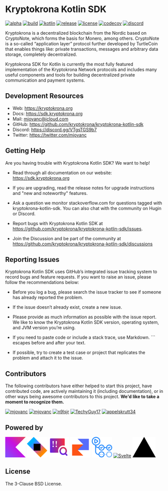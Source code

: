 # Kryptokrona Kotlin SDK 

[![alpha](https://kotl.in/badges/alpha.svg)](https://kotlinlang.org/docs/components-stability.html)
[![build](https://img.shields.io/github/actions/workflow/status/kryptokrona/kryptokrona-kotlin-sdk/master-ci.yml?branch=master)](https://github.com/kryptokrona/kryptokrona-kotlin-sdk/actions/workflows/master-ci.yml) 
[![kotlin](https://img.shields.io/badge/kotlin-1.8.10-blue.svg?logo=kotlin)](http://kotlinlang.org)
[![release](https://img.shields.io/maven-central/v/org.kryptokrona.sdk/kryptokrona-util)](https://img.shields.io/maven-central/v/org.kryptokrona.sdk/kryptokrona-util)
[![license](https://img.shields.io/badge/License-BSD_3--Clause-blue.svg)](https://opensource.org/licenses/BSD-3-Clause)
[![codecov](https://codecov.io/gh/kryptokrona/kryptokrona-kotlin-sdk/branch/master/graph/badge.svg)](https://codecov.io/gh/kryptokrona/kryptokrona-kotlin-sdk)
[![discord](https://img.shields.io/discord/562673808582901793?label=discord)](https://discord.gg/VTgsTGS9b7)

Kryptokrona is a decentralized blockchain from the Nordic based on CryptoNote, which forms the basis for Monero, among others. CryptoNote is a so-called “application layer” protocol further developed by TurtleCoin that enables things like: private transactions, messages and arbitrary data storage, completely decentralized.

Kryptokrona SDK for Kotlin is currently the most fully featured implementation of the Kryptokrona Network protocols and includes many useful components and tools for building decentralized private communication and payment systems.

## Development Resources

- Web: https://kryptokrona.org
- Docs: https://sdk.kryptokrona.org
- Mail: mjovanc@icloud.com
- GitHub: https://github.com/kryptokrona/kryptokrona-kotlin-sdk
- Discord: https://discord.gg/VTgsTGS9b7
- Twitter: https://twitter.com/mjovanc

## Getting Help

Are you having trouble with Kryptokrona Kotlin SDK? We want to help!

- Read through all documentation on our website: https://sdk.kryptokrona.org

- If you are upgrading, read the release notes for upgrade instructions and "new and noteworthy" features.

- Ask a question we monitor stackoverflow.com for questions tagged with kryptokrona-kotlin-sdk. You can also chat with the community on Hugin or Discord.

- Report bugs with Kryptokrona Kotlin SDK at https://github.com/kryptokrona/kryptokrona-kotlin-sdk/issues.

- Join the Discussion and be part of the community at https://github.com/kryptokrona/kryptokrona-kotlin-sdk/discussions

## Reporting Issues

Kryptokrona Kotlin SDK uses GitHub’s integrated issue tracking system to record bugs and feature requests. If you want to raise an issue, please follow the recommendations below:

- Before you log a bug, please search the issue tracker to see if someone has already reported the problem.

- If the issue doesn’t already exist, create a new issue.

- Please provide as much information as possible with the issue report. We like to know the Kryptokrona Kotlin SDK version, operating system, and JVM version you’re using.

- If you need to paste code or include a stack trace, use Markdown. ``` escapes before and after your text.

- If possible, try to create a test case or project that replicates the problem and attach it to the issue.

## Contributors

The following contributors have either helped to start this project, have contributed
code, are actively maintaining it (including documentation), or in other ways
being awesome contributors to this project. **We'd like to take a moment to recognize them.**

[<img src="https://github.com/mjovanc.png?size=72" alt="mjovanc" width="72">](https://github.com/mjovanc)
[<img src="https://github.com/renovatebot.png?size=72" alt="mjovanc" width="72">](https://github.com/renovatebot)
[<img src="https://github.com/n9lsjr.png?size=72" alt="n9lsjr" width="72">](https://github.com/n9lsjr)
[<img src="https://github.com/TechyGuy17.png?size=72" alt="TechyGuy17" width="72">](https://github.com/TechyGuy17)
[<img src="https://github.com/appelskrutt34.png?size=72" alt="appelskrutt34" width="72">](https://github.com/appelskrutt34)

## Powered by

[<img src="https://github.com/kryptokrona/kryptokrona-kotlin-sdk/blob/master/resources/poweredby/kotlin.png" alt="Kotlin" height="65">](https://github.com/JetBrains/kotlin)
[<img src="https://github.com/kryptokrona/kryptokrona-kotlin-sdk/blob/master/resources/poweredby/ktor.png" alt="Ktor" height="65">](https://github.com/ktorio/ktor)
[<img src="https://github.com/kryptokrona/kryptokrona-kotlin-sdk/blob/master/resources/poweredby/detekt.png" alt="Detekt" height="65">](https://github.com/detekt)
[<img src="https://github.com/kryptokrona/kryptokrona-kotlin-sdk/blob/master/resources/poweredby/kotlin-coroutines.png" alt="Kotlin Coroutines" height="65">](https://github.com/Kotlin/kotlinx.coroutines)
[<img src="https://github.com/kryptokrona/kryptokrona-kotlin-sdk/blob/master/resources/poweredby/githubactions.png" alt="GitHub Actions" height="65">](https://github.com/actions)
[<img src="https://github.com/kryptokrona/kryptokrona-kotlin-sdk/blob/master/resources/poweredby/svelte.png" alt="Svelte" height="65">](https://github.com/sveltejs/svelte)
[<img src="https://github.com/kryptokrona/kryptokrona-kotlin-sdk/blob/master/resources/poweredby/vercel.png" alt="Vercel" height="65">](https://github.com/vercel)

## License

The 3-Clause BSD License.
